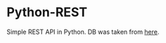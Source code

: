 # Python-REST
Simple REST API in Python. DB was taken from [here](https://www.sqlitetutorial.net/sqlite-sample-database/).
